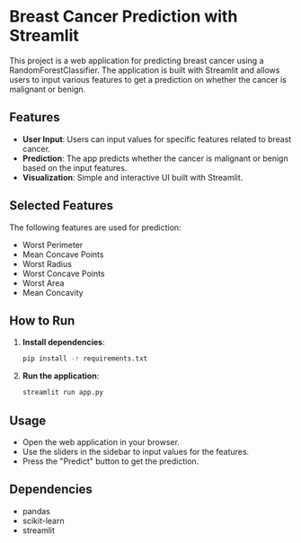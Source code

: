 # Breast Cancer Prediction with Streamlit

This project is a web application for predicting breast cancer using a RandomForestClassifier. The application is built with Streamlit and allows users to input various features to get a prediction on whether the cancer is malignant or benign.

## Features

- **User Input**: Users can input values for specific features related to breast cancer.
- **Prediction**: The app predicts whether the cancer is malignant or benign based on the input features.
- **Visualization**: Simple and interactive UI built with Streamlit.

## Selected Features

The following features are used for prediction:
- Worst Perimeter
- Mean Concave Points
- Worst Radius
- Worst Concave Points
- Worst Area
- Mean Concavity

## How to Run

1. **Install dependencies**:
    ```sh
    pip install -r requirements.txt
    ```

2. **Run the application**:
    ```sh
    streamlit run app.py
    ```

## Usage

- Open the web application in your browser.
- Use the sliders in the sidebar to input values for the features.
- Press the "Predict" button to get the prediction.

## Dependencies

- pandas
- scikit-learn
- streamlit
